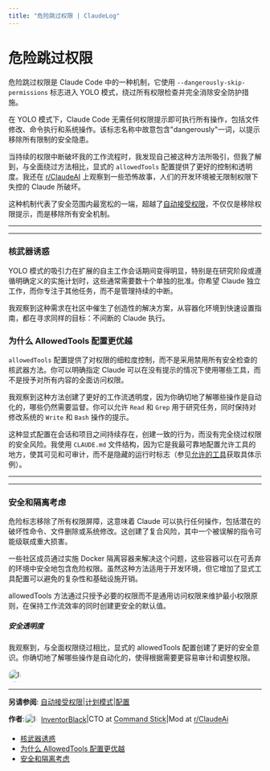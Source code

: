 ```yaml
---
title: "危险跳过权限 | ClaudeLog"
---
```


# 危险跳过权限

危险跳过权限是 Claude Code 中的一种机制，它使用 `--dangerously-skip-permissions` 标志进入 YOLO 模式，绕过所有权限检查并完全消除安全防护措施。

在 YOLO 模式下，Claude Code 无需任何权限提示即可执行所有操作，包括文件修改、命令执行和系统操作。该标志名称中故意包含"dangerously"一词，以提示移除所有限制的安全隐患。

当持续的权限中断破坏我的工作流程时，我发现自己被这种方法所吸引，但我了解到，与全面绕过方法相比，显式的 `allowedTools` 配置提供了更好的控制和透明度。我还在 [r/ClaudeAI](https://reddit.com/r/ClaudeAI) 上观察到一些恐怖故事，人们的开发环境被无限制权限下失控的 Claude 所破坏。

这种机制代表了安全范围内最宽松的一端，超越了[自动接受权限](mechanics-auto-accept-permissions.html)，不仅仅是移除权限提示，而是移除所有安全机制。

* * *

* * *

### 核武器诱惑

YOLO 模式的吸引力在扩展的自主工作会话期间变得明显，特别是在研究阶段或遵循明确定义的实施计划时，这些通常需要数十个单独的批准。你希望 Claude 独立工作，而你专注于其他任务，而不是管理持续的中断。

我观察到这种需求在社区中催生了创造性的解决方案，从容器化环境到快速设置指南，都在寻求同样的目标：不间断的 Claude 执行。

### 为什么 AllowedTools 配置更优越

`allowedTools` 配置提供了对权限的细粒度控制，而不是采用禁用所有安全检查的核武器方法。你可以明确指定 Claude 可以在没有提示的情况下使用哪些工具，而不是授予对所有内容的全面访问权限。

我观察到这种方法创建了更好的工作流透明度，因为你确切地了解哪些操作是自动化的，哪些仍然需要监督。你可以允许 `Read` 和 `Grep` 用于研究任务，同时保持对修改系统的 `Write` 和 `Bash` 操作的提示。

这种显式配置在会话和项目之间持续存在，创建一致的行为，而没有完全绕过权限的安全风险。我使用 `CLAUDE.md` 文件结构，因为它是我最可靠地配置允许工具的地方，使其可见和可审计，而不是隐藏的运行时标志（参见[允许的工具](mechanics-auto-accept-permissions.html)获取具体示例）。

* * *

* * *

### 安全和隔离考虑

危险标志移除了所有权限屏障，这意味着 Claude 可以执行任何操作，包括潜在的破坏性命令、文件删除或系统修改。这创建了复合风险，其中一个被误解的指令可能级联成重大损害。

一些社区成员通过实施 Docker 隔离容器来解决这个问题，这些容器可以在可丢弃的环境中安全地包含危险权限。虽然这种方法适用于开发环境，但它增加了显式工具配置可以避免的复杂性和基础设施开销。

allowedTools 方法通过只授予必要的权限而不是通用访问权限来维护最小权限原则，在保持工作流效率的同时创建更安全的默认值。

##### 安全透明度

我观察到，与全面权限绕过相比，显式的 allowedTools 配置创建了更好的安全意识。你确切地了解哪些操作是自动化的，使得根据需要更容易审计和调整权限。

<img src="/img/profile/inventorblack.jpg" alt="InventorBlack" style="width: 25px; height: 25px; border-radius: 50%; vertical-align: middle; margin-right: 8px;" />

* * *

**另请参阅**: [自动接受权限](mechanics-auto-accept-permissions.html)|[计划模式](mechanics-plan-mode.html)|[配置](support-claudelog.html)

**作者**:[<img src="/img/profile/inventorblack.jpg" alt="InventorBlack" style="width: 25px; height: 25px; border-radius: 50%; vertical-align: middle; margin-right: 8px;" />InventorBlack](https://github.com/InventorBlack)|CTO at [Command Stick](https://commandstick.com/)|Mod at [r/ClaudeAi](https://reddit.com/r/ClaudeAI)

-   [核武器诱惑](#核武器诱惑)
-   [为什么 AllowedTools 配置更优越](#为什么-allowedtools-配置更优越)
-   [安全和隔离考虑](#安全和隔离考虑)